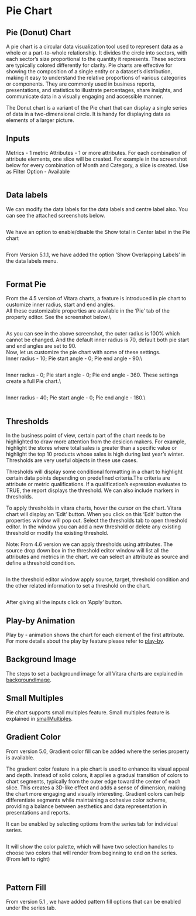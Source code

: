 # Pie Chart

## Pie (Donut) Chart

A pie chart is a circular data visualization tool used to represent data as a whole or a part-to-whole relationship. It divides the circle into sectors, with each sector’s size proportional to the quantity it represents. These sectors are typically colored differently for clarity. Pie charts are effective for showing the composition of a single entity or a dataset’s distribution, making it easy to understand the relative proportions of various categories or components. They are commonly used in business reports, presentations, and statistics to illustrate percentages, share insights, and communicate data in a visually engaging and accessible manner.

The Donut chart is a variant of the Pie chart that can display a single series of data in a two-dimensional circle. It is handy for displaying data as elements of a larger picture.

## Inputs <a href="#inputs" id="inputs"></a>

Metrics - 1 metric Attributes - 1 or more attributes. For each combination of attribute elements, one slice will be created. For example in the screenshot below for every combination of Month and Category, a slice is created. Use as Filter Option - Available

<figure><img src="../.gitbook/assets/PieDossier.png" alt=""><figcaption></figcaption></figure>

## Data labels <a href="#data-labels" id="data-labels"></a>

We can modify the data labels for the data labels and centre label also. You can see the attached screenshots below.&#x20;

<figure><img src="../.gitbook/assets/Pie2.png" alt=""><figcaption></figcaption></figure>

We have an option to enable/disable the Show total in Center label in the Pie chart&#x20;

<figure><img src="../.gitbook/assets/Pie1.png" alt=""><figcaption></figcaption></figure>

From Version 5.1.1, we have added the option ‘Show Overlapping Labels’ in the data labels menu.

<figure><img src="../.gitbook/assets/PieChart (1).png" alt=""><figcaption></figcaption></figure>

## Format Pie <a href="#format-pie" id="format-pie"></a>

From the 4.5 version of Vitara charts, a feature is introduced in pie chart to customize inner radius, start and end angles.\
All these customizable properties are available in the ‘Pie’ tab of the property editor. See the screenshot below.\


<figure><img src="../.gitbook/assets/piFormat1.png" alt=""><figcaption></figcaption></figure>

As you can see in the above screenshot, the outer radius is 100% which cannot be changed. And the default inner radius is 70, default both pie start and end angles are set to 90.\
Now, let us customize the pie chart with some of these settings.\
Inner radius - 10; Pie start angle - 0; Pie end angle - 90.\


<figure><img src="../.gitbook/assets/piFormat2.png" alt=""><figcaption></figcaption></figure>

Inner radius - 0; Pie start angle - 0; Pie end angle - 360. These settings create a full Pie chart.\


<figure><img src="../.gitbook/assets/piFormat3.png" alt=""><figcaption></figcaption></figure>

Inner radius - 40; Pie start angle - 0; Pie end angle - 180.\


<figure><img src="../.gitbook/assets/piFormat4.png" alt=""><figcaption></figcaption></figure>

## Thresholds <a href="#thresholds" id="thresholds"></a>

In the business point of view, certain part of the chart needs to be highlighted to draw more attention from the desicion makers. For example, highlight the stores where total sales is greater than a specific value or highlight the top 10 products whose sales is high during last year’s winter. Thresholds are very useful objects in these use cases.

Thresholds will display some conditional formatting in a chart to highlight certain data points depending on predefined criteria.The criteria are attribute or metric qualifications. If a qualification’s expression evaluates to TRUE, the report displays the threshold. We can also include markers in thresholds.

To apply thresholds in vitara charts, hover the cursor on the chart. Vitara chart will display an ‘Edit’ button. When you click on this ‘Edit’ button the properties window will pop out. Select the thresholds tab to open threshold editor. In the window you can add a new threshold or delete any existing threshold or modify the existing threshold.

Note: From 4.6 version we can apply thresholds using attributes. The source drop down box in the threshold editor window will list all the attributes and metrics in the chart. we can select an attribute as source and define a threshold condition.

<figure><img src="../.gitbook/assets/image523.png" alt=""><figcaption></figcaption></figure>

In the threshold editor window apply source, target, threshold condition and the other related information to set a threshold on the chart.

<figure><img src="../.gitbook/assets/image524.png" alt=""><figcaption></figcaption></figure>

After giving all the inputs click on ‘Apply’ button.

## Play-by Animation <a href="#play-by-animation" id="play-by-animation"></a>

Play by - animation shows the chart for each element of the first attribute. For more details about the play by feature please refer to [play-by](play-animation.md).

## Background Image <a href="#background-image" id="background-image"></a>

The steps to set a background image for all Vitara charts are explained in [backgroundImage](background-images.md).

## Small Multiples <a href="#small-multiples" id="small-multiples"></a>

Pie chart supports small multiples feature. Small multiples feature is explained in [smallMultiples](small-multiples.md).

## Gradient Color <a href="#gradient-color" id="gradient-color"></a>

From version 5.0, Gradient color fill can be added where the series property is available.

The gradient color feature in a pie chart is used to enhance its visual appeal and depth. Instead of solid colors, it applies a gradual transition of colors to chart segments, typically from the outer edge toward the center of each slice. This creates a 3D-like effect and adds a sense of dimension, making the chart more engaging and visually interesting. Gradient colors can help differentiate segments while maintaining a cohesive color scheme, providing a balance between aesthetics and data representation in presentations and reports.

It can be enabled by selecting options from the series tab for individual series.

<figure><img src="../.gitbook/assets/Gradient1 (2).png" alt=""><figcaption></figcaption></figure>

It will show the color palette, which will have two selection handles to choose two colors that will render from beginning to end on the series. (From left to right)

<figure><img src="../.gitbook/assets/PieGradient1.png" alt=""><figcaption></figcaption></figure>

<figure><img src="../.gitbook/assets/PieGradient.png" alt=""><figcaption></figcaption></figure>

## Pattern Fill <a href="#pattern-fill" id="pattern-fill"></a>

From version 5.1 , we have added pattern fill options that can be enabled under the series tab.

<figure><img src="../.gitbook/assets/PieSeries.png" alt=""><figcaption></figcaption></figure>

<figure><img src="../.gitbook/assets/Pie1 (1).png" alt=""><figcaption></figcaption></figure>
